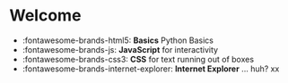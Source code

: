 # Welcome 

<div class="grid cards" markdown>

- :fontawesome-brands-html5: __Basics__ Python Basics
- :fontawesome-brands-js: __JavaScript__ for interactivity
- :fontawesome-brands-css3: __CSS__ for text running out of boxes
- :fontawesome-brands-internet-explorer: __Internet Explorer__ ... huh?
xx
</div>
